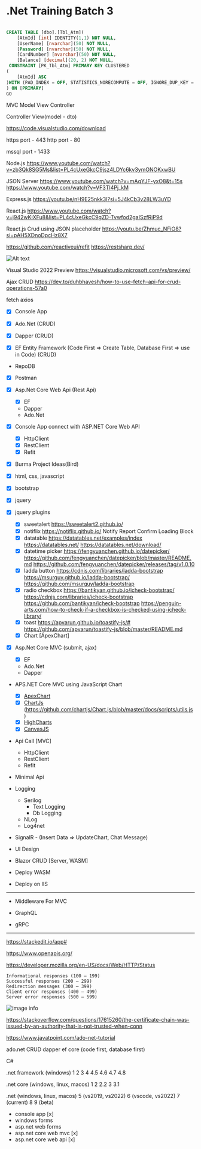 # .Net Training Batch 3

```sql

CREATE TABLE [dbo].[Tbl_Atm](
	[AtmId] [int] IDENTITY(1,1) NOT NULL,
	[UserName] [nvarchar](50) NOT NULL,
	[Password] [nvarchar](50) NOT NULL,
	[CardNumber] [nvarchar](50) NOT NULL,
	[Balance] [decimal](20, 2) NOT NULL,
 CONSTRAINT [PK_Tbl_Atm] PRIMARY KEY CLUSTERED 
(
	[AtmId] ASC
)WITH (PAD_INDEX = OFF, STATISTICS_NORECOMPUTE = OFF, IGNORE_DUP_KEY = OFF, ALLOW_ROW_LOCKS = ON, ALLOW_PAGE_LOCKS = ON, OPTIMIZE_FOR_SEQUENTIAL_KEY = OFF) ON [PRIMARY]
) ON [PRIMARY]
GO

```

MVC
Model View Controller

Controller View(model - dto)

https://code.visualstudio.com/download

https port - 443
http port - 80

mssql port - 1433

Node.js
https://www.youtube.com/watch?v=zb3Qk8SG5Ms&list=PL4cUxeGkcC9jsz4LDYc6kv3ymONOKxwBU

JSON Server
https://www.youtube.com/watch?v=mAqYJF-yxO8&t=15s
https://www.youtube.com/watch?v=VF3TI4Pj_kM

Express.js
https://youtu.be/nH9E25nkk3I?si=5J4kCb3v28LW3uYD

React.js
https://www.youtube.com/watch?v=j942wKiXFu8&list=PL4cUxeGkcC9gZD-Tvwfod2gaISzfRiP9d

React.js Crud using JSON placeholder
https://youtu.be/Zhmuc_NFiO8?si=pAH5XDnoDpcHz8X7

https://github.com/reactiveui/refit
https://restsharp.dev/

![Alt text](https://uxdworld.com/wp-content/uploads/2018/12/pagination-1.gif)

Visual Studio 2022 Preview
https://visualstudio.microsoft.com/vs/preview/

Ajax CRUD
https://dev.to/duhbhavesh/how-to-use-fetch-api-for-crud-operations-57a0

fetch
axios

- [x] Console App

- [x] Ado.Net (CRUD)
- [x] Dapper  (CRUD)
- [x] EF Entity Framework (Code First => Create Table, Database First => use in Code) (CRUD)
- RepoDB

- [x] Postman
- [x] Asp.Net Core Web Api (Rest Api)
    - [x] EF
    - Dapper
    - Ado.Net
    
- [x] Console App connect with ASP.NET Core Web API
    - [x] HttpClient
    - [x] RestClient
    - [x] Refit

- [x] Burma Project Ideas(Bird)

- [x] html, css, javascript
- [x] bootstrap
- [x] jquery
- [x] jquery plugins
    - [x] sweetalert https://sweetalert2.github.io/
    - [x] notiflix https://notiflix.github.io/ Notify Report Confirm Loading Block
    - [x] datatable https://datatables.net/examples/index https://datatables.net/ https://datatables.net/download/
    - [x] datetime picker https://fengyuanchen.github.io/datepicker/ https://github.com/fengyuanchen/datepicker/blob/master/README.md https://github.com/fengyuanchen/datepicker/releases/tag/v1.0.10
    - [x] ladda button https://cdnjs.com/libraries/ladda-bootstrap https://msurguy.github.io/ladda-bootstrap/ https://github.com/msurguy/ladda-bootstrap
    - [x] radio checkbox https://bantikyan.github.io/icheck-bootstrap/ https://cdnjs.com/libraries/icheck-bootstrap https://github.com/bantikyan/icheck-bootstrap https://penguin-arts.com/how-to-check-if-a-checkbox-is-checked-using-icheck-library/
    - [x] toast https://apvarun.github.io/toastify-js/# https://github.com/apvarun/toastify-js/blob/master/README.md
    - [x] Chart [ApexChart]

- [x] Asp.Net Core MVC (submit, ajax)
    - [x] EF 
    - Ado.Net
    - Dapper

- APS.NET Core MVC using JavaScript Chart
    - [x] [ApexChart](http://apexcharts.com/docs/installation/)
    - [x] [ChartJs](https://www.chartjs.org/docs/latest/getting-started/) (https://github.com/chartjs/Chart.js/blob/master/docs/scripts/utils.js)
    - [x] [HighCharts](https://www.highcharts.com/demo)
    - [x] [CanvasJS](https://canvasjs.com/javascript-charts/)

- Api Call [MVC]
    - HttpClient
    - RestClient
    - Refit

- Minimal Api

- Logging
    - Serilog
        - Text Logging
        - Db Logging
    - NLog
    - Log4net

- SignalR - (Insert Data => UpdateChart, Chat Message)
- UI Design
- Blazor CRUD [Server, WASM]
- Deploy WASM
- Deploy on IIS

------------------------------------------------------

- Middleware For MVC

- GraphQL
- gRPC

------------------------------------------------------

https://stackedit.io/app#

https://www.openapis.org/

https://developer.mozilla.org/en-US/docs/Web/HTTP/Status
```
Informational responses (100 – 199)
Successful responses (200 – 299)
Redirection messages (300 – 399)
Client error responses (400 – 499)
Server error responses (500 – 599)
```

![image info](https://media.geeksforgeeks.org/wp-content/uploads/20230216170349/What-is-an-API.png)

https://stackoverflow.com/questions/17615260/the-certificate-chain-was-issued-by-an-authority-that-is-not-trusted-when-conn

https://www.javatpoint.com/ado-net-tutorial

ado.net CRUD
dapper
ef core (code first, database first)

C#

.net framework (windows)
1
2
3
4
4.5
4.6
4.7
4.8

.net core (windows, linux, macos)
1
2
2.2
3
3.1

.net (windows, linux, macos) 
5 (vs2019, vs2022)
6 (vscode, vs2022)
7 (current)
8
9 (beta)

- console app [x]
- windows forms
- asp.net web forms
- asp.net core web mvc [x]
- asp.net core web api [x]
